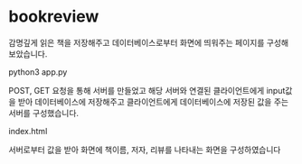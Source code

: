 # bookreview
감명깊게 읽은 책을 저장해주고 데이터베이스로부터 화면에 띄워주는 페이지를 구성해보았습니다.

python3 app.py

POST, GET 요청을 통해 서버를 만들었고 해당 서버와 연결된 클라이언트에게 input값을 받아 데이터베이스에
저장해주고 클라이언트에게 데이터베이스에 저장된 값을 주는 서버를 구성했습니다.

index.html

서버로부터 값을 받아 화면에 책이름, 저자, 리뷰를 나타내는 화면을 구성하였습니다
